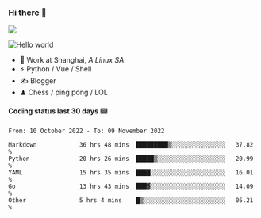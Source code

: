 ### Hi there 👋
![](https://komarev.com/ghpvc/?username=Xuhandsome)


<img src="https://github-readme-stats.vercel.app/api?username=XuHandsome&show_icons=true&theme=merko" alt="Hello world">

<br/>

- 🍻  Work at Shanghai, _A Linux SA_
- ⚡  Python / Vue / Shell
- ✍️  Blogger
- ♟  Chess / ping pong / LOL

#### Coding status last 30 days ⌨️

<!--START_SECTION:waka-->

```text
From: 10 October 2022 - To: 09 November 2022

Markdown            36 hrs 48 mins  █████████▒░░░░░░░░░░░░░░░   37.82 %
Python              20 hrs 26 mins  █████▒░░░░░░░░░░░░░░░░░░░   20.99 %
YAML                15 hrs 35 mins  ████░░░░░░░░░░░░░░░░░░░░░   16.01 %
Go                  13 hrs 43 mins  ███▓░░░░░░░░░░░░░░░░░░░░░   14.09 %
Other               5 hrs 4 mins    █▒░░░░░░░░░░░░░░░░░░░░░░░   05.21 %
```

<!--END_SECTION:waka-->
